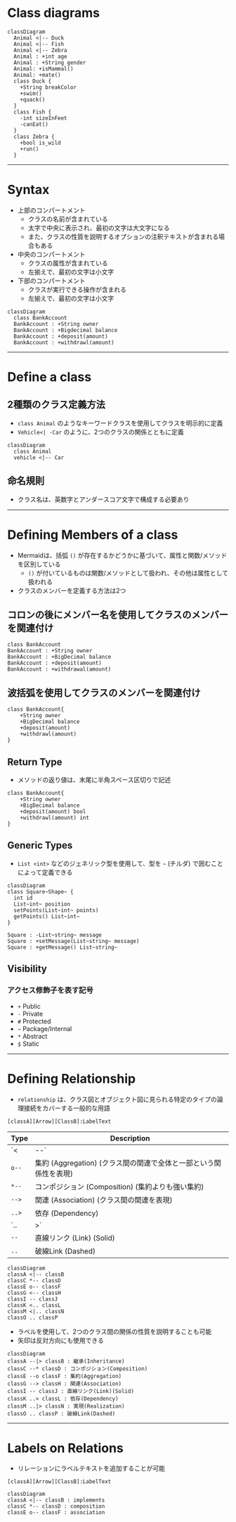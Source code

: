# Class diagrams

```mermaid
classDiagram
  Animal <|-- Duck
  Animal <|-- Fish
  Animal <|-- Zebra
  Animal : +int age
  Animal : +String gender
  Animal: +isMammal()
  Animal: +mate()
  class Duck {
    +String breakColor
    +swim()
    +quack()
  }
  class Fish {
    -int sizeInFeet
    -canEat()
  }
  class Zebra {
    +bool is_wild
    +run()
  }

```


---


# Syntax

- 上部のコンパートメント
  - クラスの名前が含まれている
  - 太字で中央に表示され、最初の文字は大文字になる
  - また、クラスの性質を説明するオプションの注釈テキストが含まれる場合もある
- 中央のコンパートメント
  - クラスの属性が含まれている
  - 左揃えで、最初の文字は小文字
- 下部のコンパートメント
  - クラスが実行できる操作が含まれる
  - 左揃えで、最初の文字は小文字

```mermaid
classDiagram
  class BankAccount
  BankAccount : +String owner
  BankAccount : +Bigdecimal balance
  BankAccount : +deposit(amount)
  BankAccount : +withdrawl(amount)
```


---


# Define a class


## 2種類のクラス定義方法

- `class Animal` のようなキーワードクラスを使用してクラスを明示的に定義
- `Vehicle<| -Car` のように、2つのクラスの関係とともに定義

```mermaid
classDiagram
  class Animal
  vehicle <|-- Car
```

## 命名規則

- クラス名は、英数字とアンダースコア文字で構成する必要あり


---


# Defining Members of a class


- Mermaidは、括弧 `()` が存在するかどうかに基づいて、属性と関数/メソッドを区別している
  - `()` が付いているものは関数/メソッドとして扱われ、その他は属性として扱われる
- クラスのメンバーを定義する方法は2つ

## コロンの後にメンバー名を使用してクラスのメンバーを関連付け

```
class BankAccount
BankAccount : +String owner
BankAccount : +BigDecimal balance
BankAccount : +deposit(amount)
BankAccount : +withdrawal(amount)
```

## 波括弧を使用してクラスのメンバーを関連付け

```
class BankAccount{
    +String owner
    +BigDecimal balance
    +deposit(amount)
    +withdrawl(amount)
}
```

## Return Type

- メソッドの返り値は、末尾に半角スペース区切りで記述
```
class BankAccount{
    +String owner
    +BigDecimal balance
    +deposit(amount) bool
    +withdrawl(amount) int
}
```

## Generic Types

- `List <int>` などのジェネリック型を使用して、型を `~` (チルダ) で囲むことによって定義できる
```mermaid
classDiagram
class Square~Shape~ {
  int id
  List~int~ position
  setPoints(List~int~ points)
  getPoints() List~int~
}

Square : -List~string~ message
Square : +setMessage(List~string~ message)
Square : +getMessage() List~string~
```

## Visibility

### アクセス修飾子を表す記号

- `+` Public
- `-` Private
- `#` Protected
- `~` Package/Internal
- `*` Abstract
- `$` Static


---


# Defining Relationship

- `relationship` は、クラス図とオブジェクト図に見られる特定のタイプの論理接続をカバーする一般的な用語

```
[classA][Arrow][ClassB]:LabelText
```

Type   | Description
-------| ------------
`<|--` | 継承 (Inheritance)
`o--`  | 集約 (Aggregation) (クラス間の関連で全体と一部という関係性を表現)
`*--`  | コンポジション (Composition) (集約よりも強い集約)
`-->`  | 関連 (Association) (クラス間の関連を表現)
`..>`  | 依存 (Dependency)
`..|>` | 実現 (Realization) (クラス間のインターフェースを表現)
`--`   | 直線リンク (Link) (Solid)
`..`   | 破線Link (Dashed)

```mermaid
classDiagram
classA <|-- classB
classC *-- classD
classE o-- classF
classG <-- classH
classI -- classJ
classK <.. classL
classM <|.. classN
classO .. classP
```

- ラベルを使用して、2つのクラス間の関係の性質を説明することも可能
- 矢印は反対方向にも使用できる
```mermaid
classDiagram
classA --|> classB : 継承(Inheritance)
classC --* classD : コンポジション(Composition)
classE --o classF : 集約(Aggregation)
classG --> classH : 関連(Association)
classI -- classJ : 直線リンク(Link)(Solid)
classK ..> classL : 依存(Dependency)
classM ..|> classN : 実現(Realization)
classO .. classP : 破線Link(Dashed)
```


---


# Labels on Relations

- リレーションにラベルテキストを追加することが可能
```
[classA][Arrow][ClassB]:LabelText
```
```mermaid
classDiagram
classA <|-- classB : implements
classC *-- classD : composition
classE o-- classF : association
```

